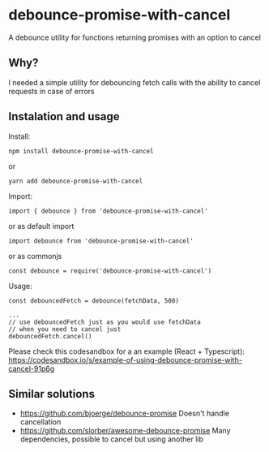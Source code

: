 # debounce-promise-with-cancel

A debounce utility for functions returning promises with an option to cancel

## Why?

I needed a simple utility for debouncing fetch calls with the ability to cancel requests in case of errors

## Instalation and usage

Install:
```
npm install debounce-promise-with-cancel
``` 
or 
```
yarn add debounce-promise-with-cancel
```

Import:
```
import { debounce } from 'debounce-promise-with-cancel'
```
or as default import
```
import debounce from 'debounce-promise-with-cancel'
```
or as commonjs
```
const debounce = require('debounce-promise-with-cancel')
```

Usage:
```
const debouncedFetch = debounce(fetchData, 500)

...
// use debouncedFetch just as you would use fetchData
// when you need to cancel just 
debouncedFetch.cancel()
```

Please check this codesandbox for a an example (React + Typescript):
https://codesandbox.io/s/example-of-using-debounce-promise-with-cancel-91p6g

## Similar solutions

* https://github.com/bjoerge/debounce-promise
Doesn't handle cancellation
* https://github.com/slorber/awesome-debounce-promise
Many dependencies, possible to cancel but using another lib
